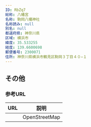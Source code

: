 ```yaml
---
ID: RbZq7
総称: 八幡宮
名称: 駒岡八幡神社
名称読み: null
別名: null
都道府県: 神奈川県
区域: 横浜市
緯度: 35.533255
経度: 139.6600698
郵便番号: 2300071
住所: 神奈川県横浜市鶴見区駒岡３丁目４０−１
---
```


## その他

### 参考URL

| URL | 説明          |
| --- | ------------- |
|     | OpenStreetMap |
